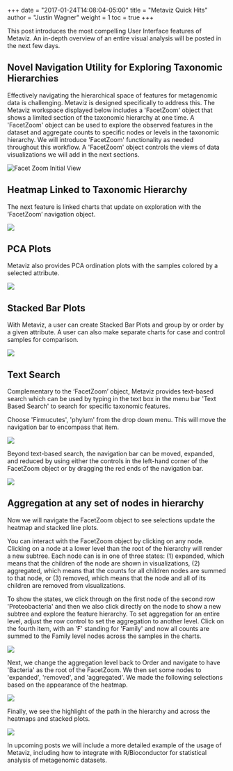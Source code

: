 +++
date = "2017-01-24T14:08:04-05:00"
title = "Metaviz Quick Hits"
author = "Justin Wagner"
weight = 1
toc = true
+++

This post introduces the most compelling User Interface features of Metaviz.  An in-depth overview of an entire visual analysis will be posted in the next few days.

## Novel Navigation Utility for Exploring Taxonomic Hierarchies

Effectively navigating the hierarchical space of features for metagenomic data is challenging. Metaviz is designed specifically to address this. The Metaviz workspace displayed below includes a 'FacetZoom' object that shows a limited section of the taxonomic hierarchy at one time.  A 'FacetZoom' object can be used to explore the observed features in the dataset and aggregate counts to specific nodes or levels in the taxonomic hierarchy.  We will introduce 'FacetZoom' functionality as needed throughout this workflow.  A 'FacetZoom' object controls the views of data visualizations we will add in the next sections.

![Facet Zoom Initial View](/images/metaviz/FacetZoomInitial.png)

## Heatmap Linked to Taxonomic Hierarchy

The next feature is linked charts that update on exploration with the ‘FacetZoom’ navigation object.  

![](/images/metaviz/HeatmapFacetZoomColorsCompleted.png)

##  PCA Plots

Metaviz also provides PCA ordination plots with the samples colored by a selected attribute.

![](/images/metaviz/PCASettingsSelected.png)

## Stacked Bar Plots

With Metaviz, a user can create Stacked Bar Plots and group by or order by a given attribute. A user can also make separate charts for case and control samples for comparison.   

![](/images/metaviz/StackedPlotCaseGroupBy.png)

## Text Search

Complementary to the ‘FacetZoom’ object, Metaviz provides text-based search which can be used by typing in the text box in the menu bar 'Text Based Search' to search for specific taxonomic features.  

Choose 'Firmucutes', 'phylum' from the drop down menu. This will move the navigation bar to encompass that item. 

![](/images/metaviz/TextSearchFirmicutesComplete.png)

Beyond text-based search, the navigation bar can be moved, expanded, and reduced by using either the controls in the left-hand corner of the FacetZoom object or by dragging the red ends of the navigation bar.

![](/images/metaviz/NavigationWidgetNavBarExpandAll.png)

## Aggregation at any set of nodes in hierarchy

Now we will navigate the FacetZoom object to see selections update the heatmap and stacked line plots. 

You can interact with the FacetZoom object by clicking on any node.  Clicking on a node at a lower level than the root of the hierarchy will render a new subtree.  Each node can is in one of three states: (1) expanded, which means that the children of the node are shown in visualizations, (2) aggregated, which means that the counts for all children nodes are summed to that node, or (3) removed, which means that the node and all of its children are removed from visualizations.

To show the states, we click through on the first node of the second row 'Proteobacteria' and then we also click directly on the node to show a new subtree and explore the feature hierarchy. To set aggregation for an entire level, adjust the row control to set the aggregation to another level.  Click on the fourth item, with an 'F' standing for 'Family' and now all counts are summed to the Family level nodes across the samples in the charts. 

![](/images/metaviz/NavigationWidgetTraverseHierarchySetFamily.png)

Next, we change the aggregation level back to Order and navigate to have 'Bacteria' as the root of the FacetZoom.  We then set some nodes to 'expanded', 'removed', and 'aggregated'. We made the following selections based on the appearance of the heatmap.  

![](/images/metaviz/NavigationBarRemovingAggregatingNodes.png)

Finally, we see the highlight of the path in the hierarchy and across the heatmaps and stacked plots.

![](/images/metaviz/NavigationBarHighlightingPath.png)

In upcoming posts we will include a more detailed example of the usage of Metaviz, including how to integrate with R/Bioconductor for statistical analysis of metagenomic datasets.